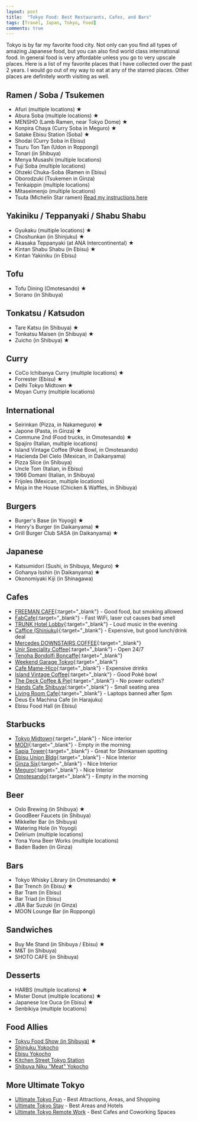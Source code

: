 ```yaml
---
layout: post
title:  "Tokyo Food: Best Restaurants, Cafes, and Bars"
tags: [Travel, Japan, Tokyo, Food]
comments: true
---
```


Tokyo is by far my favorite food city. Not only can you find all types of amazing Japanese food, but you can also find world class international food. In general food is very affordable unless you go to very upscale places. Here is a list of my favorite places that I have collected over the past 2 years. I would go out of my way to eat at any of the starred places. Other places are definitely worth visiting as well.

## Ramen / Soba / Tsukemen
- Afuri (multiple locations) ★
- Abura Soba (multiple locations) ★
- MENSHO (Lamb Ramen, near Tokyo Dome) ★
- Konpira Chaya (Curry Soba in Meguro) ★
- Satake Ebisu Station (Soba) ★
- Shodai (Curry Soba in Ebisu)
- Tsuru Ton Tan (Udon in Roppongi)
- Tonari (in Shibuya)
- Menya Musashi (multiple locations)
- Fuji Soba (multiple locations)
- Ohzeki Chuka-Soba (Ramen in Ebisu)
- Oborodzuki (Tsukemen in Ginza)
- Tenkaippin (multiple locations)
- Mitaseimenjo (multiple locations)
- Tsuta (Michelin Star ramen) [Read my instructions here](https://goo.gl/maps/Z8n96wXjieo)

## Yakiniku / Teppanyaki / Shabu Shabu
- Gyukaku (multiple locations) ★
- Choshunkan (in Shinjuku) ★
- Akasaka Teppanyaki (at ANA Intercontinental) ★
- Kintan Shabu Shabu (in Ebisu) ★
- Kintan Yakiniku (in Ebisu)

## Tofu
- Tofu Dining (Omotesando) ★
- Sorano (in Shibuya)

## Tonkatsu / Katsudon
- Tare Katsu (in Shibuya) ★
- Tonkatsu Maisen (in Shibuya) ★
- Zuicho (in Shibuya) ★

## Curry
- CoCo Ichibanya Curry (multiple locations) ★
- Forrester (Ebisu) ★
- Delhi Tokyo Midtown ★
- Moyan Curry (multiple locations)

## International
- Seirinkan (Pizza, in Nakameguro) ★
- Japone (Pasta, in Ginza) ★
- Commune 2nd (Food trucks, in Omotesando) ★
- Spajiro (Italian, multiple locations)
- Island Vintage Coffee (Poké Bowl, in Omotesando)
- Hacienda Del Cielo (Mexican, in Daikanyama)
- Pizza Slice (in Shibuya)
- Uncle Tom (Italian, in Ebisu)
- 1966 Domani (Italian, in Shibuya)
- Frijoles (Mexican, multiple locations)
- Moja in the House (Chicken & Waffles, in Shibuya)

## Burgers
- Burger's Base (in Yoyogi) ★
- Henry's Burger (in Daikanyama) ★
- Grill Burger Club SASA (in Daikanyama) ★

## Japanese
- Katsumidori (Sushi, in Shibuya, Meguro) ★
- Gohanya Isshin (in Daikanyama) ★
- Okonomiyaki Kiji (in Shinagawa)

## Cafes
- [FREEMAN CAFE](https://goo.gl/maps/75GtfBMt1Bk){:target="_blank"} - Good food, but smoking allowed
- [FabCafe](https://goo.gl/maps/RHVJ8Dn6s7r){:target="_blank"} - Fast WiFi, laser cut causes bad smell
- [TRUNK Hotel Lobby](https://goo.gl/maps/z9dyAM99WQ22){:target="_blank"} - Loud music in the evening
- [Caffice (Shinjuku)](https://goo.gl/maps/3kC9ri184K12){:target="_blank"} - Expensive, but good lunch/drink deal
- [Mercedes DOWNSTAIRS COFFEE](https://goo.gl/maps/MxqMumUdoes){:target="_blank"}
- [Unir Speciality Coffee](https://goo.gl/maps/5kJTgL23Ny52){:target="_blank"} - Open 24/7
- [Tenoha Bondolfi Boncaffe](https://goo.gl/maps/xMcHvct9beo){:target="_blank"}
- [Weekend Garage Tokyo](https://goo.gl/maps/tkXeGw88dQx){:target="_blank"}
- [Cafe Mame-Hico](https://goo.gl/maps/tejFma6Ru8A2){:target="_blank"} - Expensive drinks
- [Island Vintage Coffee](https://goo.gl/maps/KJR3SLcQWSy){:target="_blank"} - Good Poké bowl
- [The Deck Coffee & Pie](https://goo.gl/maps/s1zB6PLmLWt){:target="_blank"} - No power outlets?
- [Hands Cafe Shibuya](https://goo.gl/maps/AfeBhiTDG9K2){:target="_blank"} - Small seating area
- [Living Room Cafe](https://goo.gl/maps/M9k4RXXdTLk){:target="_blank"} - Laptops banned after 5pm
- Deus Ex Machina Cafe (in Harajuku)
- Ebisu Food Hall (in Ebisu)

## Starbucks
- [Tokyo Midtown](https://goo.gl/maps/fvK3FPHRXLR2){:target="_blank"} - Nice interior
- [MODI](https://goo.gl/maps/ydZUR2B7LQC2){:target="_blank"} - Empty in the morning
- [Sapia Tower](https://goo.gl/maps/PmhTRkhi7gw){:target="_blank"} - Great for Shinkansen spotting
- [Ebisu Union Bldg](https://goo.gl/maps/wfuDLdivBPA2){:target="_blank"} - Nice Interior
- [Ginza Six](https://goo.gl/maps/UsqQnU2y7172){:target="_blank"} - Nice Interior
- [Meguro](https://goo.gl/maps/LjaJRRvwL6T2){:target="_blank"} - Nice Interior
- [Omotesando](https://goo.gl/maps/54hqsKQHFXJ2){:target="_blank"} - Empty in the morning

## Beer
- Oslo Brewing (in Shibuya) ★
- GoodBeer Faucets (in Shibuya)
- Mikkeller Bar (in Shibuya)
- Watering Hole (in Yoyogi)
- Delirium (multiple locations)
- Yona Yona Beer Works (multiple locations)
- Baden Baden (in Ginza)

## Bars
- Tokyo Whisky Library (in Omotesando) ★
- Bar Trench (in Ebisu) ★
- Bar Tram (in Ebisu)
- Bar Triad (in Ebisu)
- JBA Bar Suzuki (in Ginza)
- MOON Lounge Bar (in Roppongi)

## Sandwiches
- Buy Me Stand (in Shibuya / Ebisu) ★
- M&T (in Shibuya)
- SHOTO CAFE (in Shibuya)

## Desserts
- HARBS (multiple locations) ★
- Mister Donut (multiple locations) ★
- Japanese Ice Ouca (in Ebisu) ★
- Senbikiya (multiple locations)

## Food Allies
- [Tokyu Food Show (in Shibuya)](https://goo.gl/maps/BqXThvPneTG2) ★
- [Shinjuku Yokocho](https://goo.gl/maps/wxH9Yt1Kce62)
- [Ebisu Yokocho](https://goo.gl/maps/VGLyrYxjM1L2)
- [Kitchen Street Tokyo Station](https://goo.gl/maps/mx8bd4pTKhw)
- [Shibuya Niku "Meat" Yokocho](https://goo.gl/maps/L336aArQp8R2)


## More Ultimate Tokyo
* [Ultimate Tokyo Fun](/2018/10/29/ultimate-tokyo-fun/) - Best Attractions, Areas, and Shopping
* [Ultimate Tokyo Stay](/2018/10/28/ultimate-tokyo-stay/) - Best Areas and Hotels
* [Ultimate Tokyo Remote Work](/2018/10/31/ultimate-tokyo-remote-work/) - Best Cafes and Coworking Spaces
